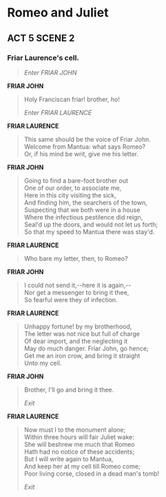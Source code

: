 # Romeo and Juliet 
## ACT 5 SCENE 2
### Friar Laurence's cell.

> _Enter FRIAR JOHN_

**FRIAR JOHN**

> Holy Franciscan friar! brother, ho!  
> 
> _Enter FRIAR LAURENCE_

**FRIAR LAURENCE**

> This same should be the voice of Friar John.  
> Welcome from Mantua: what says Romeo?  
> Or, if his mind be writ, give me his letter.  

**FRIAR JOHN**

> Going to find a bare-foot brother out  
> One of our order, to associate me,  
> Here in this city visiting the sick,  
> And finding him, the searchers of the town,  
> Suspecting that we both were in a house  
> Where the infectious pestilence did reign,  
> Seal'd up the doors, and would not let us forth;  
> So that my speed to Mantua there was stay'd.  

**FRIAR LAURENCE**

> Who bare my letter, then, to Romeo?  

**FRIAR JOHN**

> I could not send it,--here it is again,--  
> Nor get a messenger to bring it thee,  
> So fearful were they of infection.  

**FRIAR LAURENCE**

> Unhappy fortune! by my brotherhood,  
> The letter was not nice but full of charge  
> Of dear import, and the neglecting it  
> May do much danger. Friar John, go hence;  
> Get me an iron crow, and bring it straight  
> Unto my cell.  

**FRIAR JOHN**

> Brother, I'll go and bring it thee.  
> 
> _Exit_

**FRIAR LAURENCE**

> Now must I to the monument alone;  
> Within three hours will fair Juliet wake:  
> She will beshrew me much that Romeo  
> Hath had no notice of these accidents;  
> But I will write again to Mantua,  
> And keep her at my cell till Romeo come;  
> Poor living corse, closed in a dead man's tomb!  
> 
> _Exit_